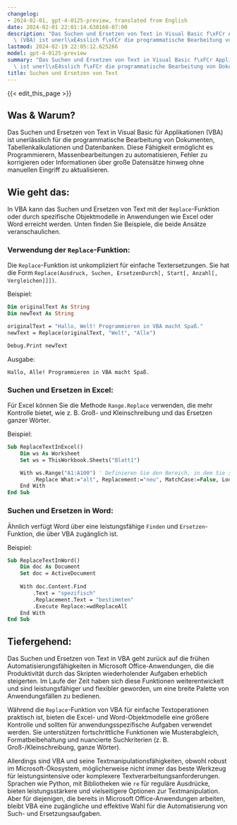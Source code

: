 ```yaml
---
changelog:
- 2024-02-01, gpt-4-0125-preview, translated from English
date: 2024-02-01 22:01:14.630160-07:00
description: "Das Suchen und Ersetzen von Text in Visual Basic f\xFCr Applikationen\
  \ (VBA) ist unerl\xE4sslich f\xFCr die programmatische Bearbeitung von Dokumenten,\u2026"
lastmod: 2024-02-19 22:05:12.625266
model: gpt-4-0125-preview
summary: "Das Suchen und Ersetzen von Text in Visual Basic f\xFCr Applikationen (VBA)\
  \ ist unerl\xE4sslich f\xFCr die programmatische Bearbeitung von Dokumenten,\u2026"
title: Suchen und Ersetzen von Text
---
```


{{< edit_this_page >}}

## Was & Warum?

Das Suchen und Ersetzen von Text in Visual Basic für Applikationen (VBA) ist unerlässlich für die programmatische Bearbeitung von Dokumenten, Tabellenkalkulationen und Datenbanken. Diese Fähigkeit ermöglicht es Programmierern, Massenbearbeitungen zu automatisieren, Fehler zu korrigieren oder Informationen über große Datensätze hinweg ohne manuellen Eingriff zu aktualisieren.

## Wie geht das:

In VBA kann das Suchen und Ersetzen von Text mit der `Replace`-Funktion oder durch spezifische Objektmodelle in Anwendungen wie Excel oder Word erreicht werden. Unten finden Sie Beispiele, die beide Ansätze veranschaulichen.

### Verwendung der `Replace`-Funktion:

Die `Replace`-Funktion ist unkompliziert für einfache Textersetzungen. Sie hat die Form `Replace(Ausdruck, Suchen, ErsetzenDurch[, Start[, Anzahl[, Vergleichen]]])`.

Beispiel:
```vb
Dim originalText As String
Dim newText As String

originalText = "Hallo, Welt! Programmieren in VBA macht Spaß."
newText = Replace(originalText, "Welt", "Alle")

Debug.Print newText
```
Ausgabe:
```
Hallo, Alle! Programmieren in VBA macht Spaß.
```

### Suchen und Ersetzen in Excel:

Für Excel können Sie die Methode `Range.Replace` verwenden, die mehr Kontrolle bietet, wie z. B. Groß- und Kleinschreibung und das Ersetzen ganzer Wörter.

Beispiel:
```vb
Sub ReplaceTextInExcel()
    Dim ws As Worksheet
    Set ws = ThisWorkbook.Sheets("Blatt1")

    With ws.Range("A1:A100") ' Definieren Sie den Bereich, in dem Sie suchen möchten
        .Replace What:="alt", Replacement:="neu", MatchCase:=False, LookAt:=xlPart
    End With
End Sub
```

### Suchen und Ersetzen in Word:

Ähnlich verfügt Word über eine leistungsfähige `Finden` und `Ersetzen`-Funktion, die über VBA zugänglich ist.

Beispiel:
```vb
Sub ReplaceTextInWord()
    Dim doc As Document
    Set doc = ActiveDocument
    
    With doc.Content.Find
        .Text = "spezifisch"
        .Replacement.Text = "bestimmten"
        .Execute Replace:=wdReplaceAll
    End With
End Sub
```

## Tiefergehend:

Das Suchen und Ersetzen von Text in VBA geht zurück auf die frühen Automatisierungsfähigkeiten in Microsoft Office-Anwendungen, die die Produktivität durch das Skripten wiederholender Aufgaben erheblich steigerten. Im Laufe der Zeit haben sich diese Funktionen weiterentwickelt und sind leistungsfähiger und flexibler geworden, um eine breite Palette von Anwendungsfällen zu bedienen.

Während die `Replace`-Funktion von VBA für einfache Textoperationen praktisch ist, bieten die Excel- und Word-Objektmodelle eine größere Kontrolle und sollten für anwendungsspezifische Aufgaben verwendet werden. Sie unterstützen fortschrittliche Funktionen wie Musterabgleich, Formatbeibehaltung und nuancierte Suchkriterien (z. B. Groß-/Kleinschreibung, ganze Wörter).

Allerdings sind VBA und seine Textmanipulationsfähigkeiten, obwohl robust im Microsoft-Ökosystem, möglicherweise nicht immer das beste Werkzeug für leistungsintensive oder komplexere Textverarbeitungsanforderungen. Sprachen wie Python, mit Bibliotheken wie `re` für reguläre Ausdrücke, bieten leistungsstärkere und vielseitigere Optionen zur Textmanipulation. Aber für diejenigen, die bereits in Microsoft Office-Anwendungen arbeiten, bleibt VBA eine zugängliche und effektive Wahl für die Automatisierung von Such- und Ersetzungsaufgaben.
